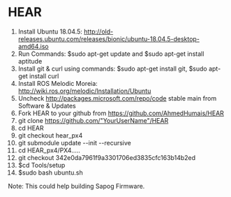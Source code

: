 # HEAR

1. Install Ubuntu 18.04.5: http://old-releases.ubuntu.com/releases/bionic/ubuntu-18.04.5-desktop-amd64.iso
2. Run Commands: $sudo apt-get update and $sudo apt-get install aptitude
3. Install git & curl using commands: $sudo apt-get install git, $sudo apt-get install curl
4. Install ROS Melodic Moreia: http://wiki.ros.org/melodic/Installation/Ubuntu
5. Uncheck http://packages.microsoft.com/repo/code stable main from Software & Updates
6. Fork HEAR to your github from https://github.com/AhmedHumais/HEAR
7. git clone https://github.com/"YourUserName"/HEAR
8. cd HEAR
9. git checkout hear_px4
10. git submodule update --init --recursive
11. cd HEAR_px4/PX4.....
12. git checkout 342e0da7961f9a3301706ed3835cfc163b14b2ed
13. $cd Tools/setup
14. $sudo bash ubuntu.sh

Note: This could help building Sapog Firmware.
